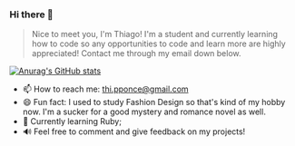 ### Hi there 👋
> Nice to meet you, I'm Thiago! I'm a student and currently learning how to code so any opportunities to code and learn more are highly appreciated! Contact me through my email down below.




[![Anurag's GitHub stats](https://github-readme-stats.vercel.app/api?username=Thi-Ponce)](https://github.com/anuraghazra/github-readme-stats)
- 📫 How to reach me: thi.pponce@gmail.com
- 😄 Fun fact: I used to study Fashion Design so that's kind of my hobby now. I'm a sucker for a good mystery and romance novel as well.
- 📖 Currently learning Ruby;
- 🔊 Feel free to comment and give feedback on my projects!
